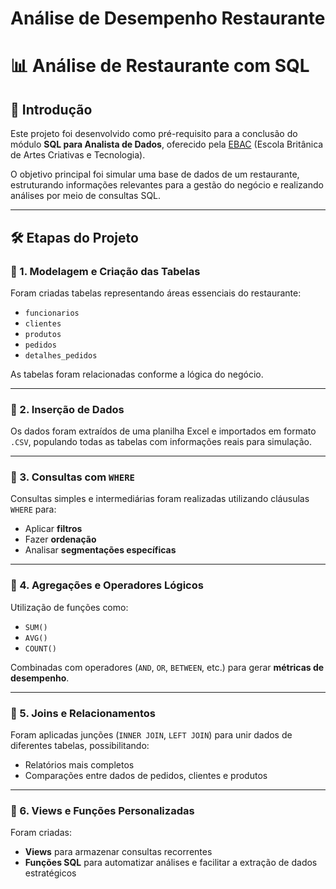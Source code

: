 # Análise de Desempenho Restaurante

# 📊 Análise de Restaurante com SQL

## 🧾 Introdução

Este projeto foi desenvolvido como pré-requisito para a conclusão do módulo **SQL para Analista de Dados**, oferecido pela [EBAC](https://ebaconline.com.br) (Escola Britânica de Artes Criativas e Tecnologia).

O objetivo principal foi simular uma base de dados de um restaurante, estruturando informações relevantes para a gestão do negócio e realizando análises por meio de consultas SQL.

---

## 🛠️ Etapas do Projeto

### 🔹 1. Modelagem e Criação das Tabelas
Foram criadas tabelas representando áreas essenciais do restaurante:
- `funcionarios`
- `clientes`
- `produtos`
- `pedidos`
- `detalhes_pedidos`

As tabelas foram relacionadas conforme a lógica do negócio.

---

### 🔹 2. Inserção de Dados
Os dados foram extraídos de uma planilha Excel e importados em formato `.CSV`, populando todas as tabelas com informações reais para simulação.

---

### 🔹 3. Consultas com `WHERE`
Consultas simples e intermediárias foram realizadas utilizando cláusulas `WHERE` para:
- Aplicar **filtros**
- Fazer **ordenação**
- Analisar **segmentações específicas**

---

### 🔹 4. Agregações e Operadores Lógicos
Utilização de funções como:
- `SUM()`
- `AVG()`
- `COUNT()`

Combinadas com operadores (`AND`, `OR`, `BETWEEN`, etc.) para gerar **métricas de desempenho**.

---

### 🔹 5. Joins e Relacionamentos
Foram aplicadas junções (`INNER JOIN`, `LEFT JOIN`) para unir dados de diferentes tabelas, possibilitando:
- Relatórios mais completos
- Comparações entre dados de pedidos, clientes e produtos

---

### 🔹 6. Views e Funções Personalizadas
Foram criadas:
- **Views** para armazenar consultas recorrentes
- **Funções SQL** para automatizar análises e facilitar a extração de dados estratégicos

